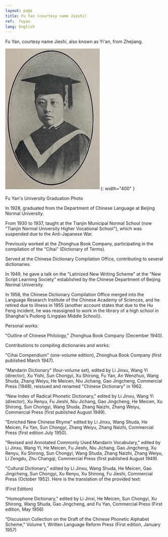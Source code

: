 ```yaml
---
layout: page
title: Fu Yan (courtesy name Jieshi)
ref:  fuyan
lang: English
---
```


Fu Yan, courtesy name Jieshi, also known as Yi'an, from Zhejiang.

![image](/assets/imgs/fuyan_graduation.jpg "Fu Yan's University Graduation Photo"){: width="400" }

Fu Yan's University Graduation Photo

In 1928, graduated from the Department of Chinese Language at Beijing Normal University.

From 1930 to 1937, taught at the Tianjin Municipal Normal School (now "Tianjin Normal University Higher Vocational School"), which was suspended due to the Anti-Japanese War.

Previously worked at the Zhonghua Book Company, participating in the compilation of the "Cihai" (Dictionary of Terms).

Served at the Chinese Dictionary Compilation Office, contributing to several dictionaries.

In 1949, he gave a talk on the "Latinized New Writing Scheme" at the "New Script Learning Society" established by the Chinese Department of Beijing Normal University.

In 1956, the Chinese Dictionary Compilation Office merged into the Language Research Institute of the Chinese Academy of Sciences, and he retired due to illness in 1955 (another account states that due to the Hu Feng incident, he was reassigned to work in the library of a high school in Shanghai's Pudong (Lingqiao Middle School)).

Personal works:

"Outline of Chinese Philology," Zhonghua Book Company (December 1940).

Contributions to compiling dictionaries and works:

"Cihai Compendium" (one-volume edition), Zhonghua Book Company (first published March 1947).

"Mandarin Dictionary" (four-volume set), edited by Li Jinxu, Wang Yi (director), Xu Yishi, Sun Chongyi, Xu Shirong, Fu Yan, An Wenzhuo, Wang Shuda, Zhang Weiyu, He Meicen, Niu Jichang, Gao Jingcheng, Commercial Press (1948), reissued and renamed "Chinese Dictionary" in 1962.

"New Index of Radical Phonetic Dictionary," edited by Li Jinxu, Wang Yi (director), Xu Renyu, Fu Jieshi, Niu Jichang, Gao Jingcheng, He Meicen, Xu Shirong, Sun Chongyi, Wang Shuda, Zhang Naizhi, Zhang Weiyu, Commercial Press (first published August 1949).

"Enriched New Chinese Rhyme" edited by Li Jinxu, Wang Shuda, He Meicen, Fu Yan, Sun Chongyi, Zhang Weiyu, Zhang Naizhi, Commercial Press (first edition July 1950).

"Revised and Annotated Commonly Used Mandarin Vocabulary," edited by Li Jinxu, Wang Yi, He Meicen, Fu Jieshi, Niu Jichang, Gao Jingcheng, Xu Renyu, Xu Shirong, Sun Chongyi, Wang Shuda, Zhang Naizhi, Zhang Weiyu, Li Zengdu, Zhu Changqi, Commercial Press (first published August 1949).

"Cultural Dictionary," edited by Li Jinxu, Wang Shuda, He Meicen, Gao Jingcheng, Sun Chongyi, Xu Renyu, Xu Shirong, Fu Jieshi, Commercial Press (October 1952).
Here is the translation of the provided text:

(First Edition)

"Homophone Dictionary," edited by Li Jinxi, He Meicen, Sun Chongyi, Xu Shirong, Wang Shuda, Gao Jingcheng, and Fu Yan, Commercial Press (First edition, May 1956)

"Discussion Collection on the Draft of the Chinese Phonetic Alphabet Scheme," Volume 1, Written Language Reform Press (First edition, January 1957)
